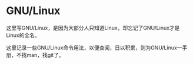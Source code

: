 GNU/Linux
==========


这里写GNU/Linux，是因为大部分人只知道Linux，却忘记了GNU/Linux才是Linux的全名。

这里记录一些GNU/Linux命令用法，以便查阅，日以积累，则为GNU/Linux一手册，不找man，找git了。
